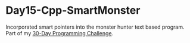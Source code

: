 # Day15-Cpp-SmartMonster
Incorporated smart pointers into the monster hunter text based program. Part of my [30-Day Programming Challenge](showmethecodeblog.wordpress.com/2018/10/15/smart-monsters/ "Smart Monsters").
